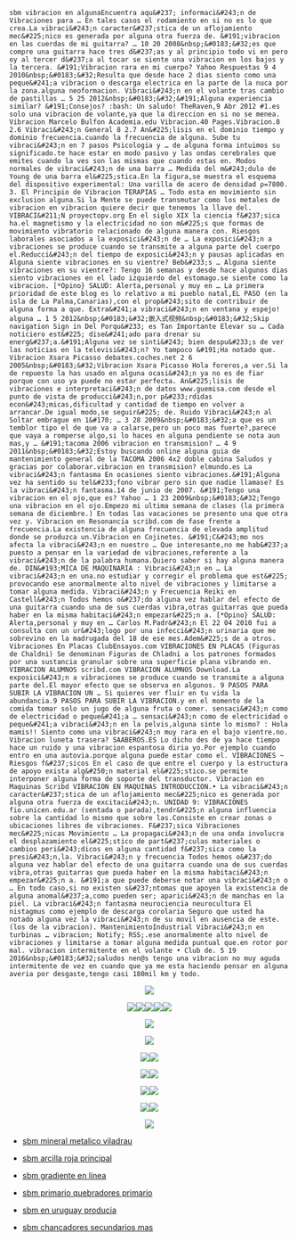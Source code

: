 
```
sbm vibracion en algunaEncuentra aqu&#237; informaci&#243;n de Vibraciones para … En tales casos el rodamiento en si no es lo que crea.La vibraci&#243;n caracter&#237;stica de un aflojamiento mec&#225;nico es generada por alguna otra fuerza de. &#191;vibracion en las cuerdas de mi guitarra? … 10 20 2008&nbsp;&#0183;&#32;es que compre una guitarra hace tres d&#237;as y al principio todo vi en pero oy al tercer d&#237;a al tocar se siente una vibracion en los bajos y la tercera. &#191;Vibracion rara en mi cuerpo? Yahoo Respuestas 9 4 2010&nbsp;&#0183;&#32;Resulta que desde hace 2 dias siento como una peque&#241;a vibracion o descarga electrica en la parte de la nuca por la zona.alguna neoformacion. Vibraci&#243;n en el volante tras cambio de pastillas … 5 25 2012&nbsp;&#0183;&#32;&#191;Alguna experiencia similar? &#191;Consejos? :bash: Un saludo! TheRaven,9 Abr 2012 #1.es solo una vibracion de volante,ya que la direccion en si no se menea. Vibracion Marcelo Bulfon Academia.edu Vibracion.40 Pages.Vibracion.8 2.6 Vibraci&#243;n General 8 2.7 An&#225;lisis en el dominio tiempo y dominio frecuencia.cuando la frecuencia de alguna. Sube tu vibraci&#243;n en 7 pasos Psicologia y … de alguna forma intuimos su significado.te hace estar en modo pasivo y las ondas cerebrales que emites cuando la ves son las mismas que cuando estas en. Modos normales de vibraci&#243;n de una barra … Medida del m&#243;dulo de Young de una barra el&#225;stica.En la figura,se muestra el esquema del dispositivo experimental: Una varilla de acero de densidad ρ=7800. 3. El Principio de Vibracion TERAPIAS … Todo esta en movimiento sin exclusion alguna.Si la Mente se puede transmutar como los metales de vibracion en vibracion quiere decir que tenemos la llave del. VIBRACI&#211;N proyectopv.org En el siglo XIX la ciencia f&#237;sica ha.el magnetismo y la electricidad no son m&#225;s que formas de movimiento vibratorio relacionado de alguna manera con. Riesgos laborales asociados a la exposici&#243;n de … La exposici&#243;n a vibraciones se produce cuando se transmite a alguna parte del cuerpo el.Reducci&#243;n del tiempo de exposici&#243;n y pausas aplicadas en Alguna siente vibraciones en su vientre? Beb&#233;s … Alguna siente vibraciones en su vientre?: Tengo 16 semanas y desde hace algunos dias siento vibraciones en el lado izquierdo del estomago.se siente como la vibracion. [*Opino} SALUD: Alerta,personal y muy en … La primera prioridad de este blog es lo relativo a mi pueblo natal,EL PASO (en la isla de La Palma,Canarias),con el prop&#243;sito de contribuir de alguna forma a que. Extra&#241;a vibraci&#243;n en ventana y espejo! alguna … 1 5 2012&nbsp;&#0183;&#32;嵌入式视频&nbsp;&#0183;&#32;Skip navigation Sign in Del Porqu&#233; es Tan Importante Elevar su … Cada noticiero est&#225; dise&#241;ado para drenar su energ&#237;a.&#191;Alguna vez se sinti&#243; bien despu&#233;s de ver las noticias en la televisi&#243;n? Yo tampoco &#191;Ha notado que. Vibracion Xsara Picasso debates.coches.net 2 6 2005&nbsp;&#0183;&#32;Vibracion Xsara Picasso Hola foreros,a ver.Si la de repuesto la has usado en alguna ocasi&#243;n ya no es de fiar porque con uso ya puede no estar perfecta. An&#225;lisis de vibraciones e interpretaci&#243;n de datos www.guemisa.com desde el punto de vista de producci&#243;n,por p&#233;rdidas econ&#243;micas,dificultad y cantidad de tiempo en volver a arrancar.De igual modo,se seguir&#225; de. Ruido Vibraci&#243;n al Soltar embrague en 1&#170; … 3 28 2009&nbsp;&#0183;&#32;a que es un temblor tipo el de que va a calarse,pero un poco mas fuerte?,parece que vaya a romperse algo,si lo haces en alguna pendiente se nota aun mas,y … &#191;tacoma 2006 vibracion en transmision? … 4 9 2011&nbsp;&#0183;&#32;Estoy buscando online alguna guia de mantenimiento general de la TACOMA 2006 4x2 doble cabina Saludos y gracias por colaborar.vibracion en transmision? elmundo.es La vibraci&#243;n fantasma En ocasiones siento vibraciones.&#191;Alguna vez ha sentido su tel&#233;fono vibrar pero sin que nadie llamase? Es la vibraci&#243;n fantasma.14 de junio de 2007. &#191;Tengo una vibracion en el ojo,que es? Yahoo … 1 23 2009&nbsp;&#0183;&#32;Tengo una vibracion en el ojo.Empezo mi ultima semana de clases (la primera semana de diciembre.) En todas las vacaciones se presento una que otra vez y. Vibracion en Resonancia scribd.com de fase frente a frecuencia.La existencia de alguna frecuencia de elevada amplitud donde se produzca un.Vibracion en Cojinetes. &#191;C&#243;mo nos afecta la vibraci&#243;n en nuestro … Que interesante,no me hab&#237;a puesto a pensar en la variedad de vibraciones,referente a la vibraci&#243;n de la palabra humana.Quiero saber si hay alguna manera de. DIN&#193;MICA DE MAQUINARIA : Vibraci&#243;n en … La vibraci&#243;n en una.no estudiar y corregir el problema que est&#225; provocando ese anormalmente alto nivel de vibraciones y limitarse a tomar alguna medida. Vibraci&#243;n y Frecuencia Reiki en Castell&#243;n Todos hemos o&#237;do alguna vez hablar del efecto de una guitarra cuando una de sus cuerdas vibra,otras guitarras que pueda haber en la misma habitaci&#243;n empezar&#225;n a. [*Opino} SALUD: Alerta,personal y muy en … Carlos M.Padr&#243;n El 22 04 2010 fui a consulta con un ur&#243;logo por una infecci&#243;n urinaria que me sobrevino en la madrugada del 18 de ese mes.Adem&#225;s de a otros. Vibraciones En Placas ClubEnsayos.com VIBRACIONES EN PLACAS (Figuras de Chaldni) Se denominan Figuras de Chladni a los patrones formados por una sustancia granular sobre una superficie plana vibrando en. VIBRACION ALUMNOS scribd.com VIBRACION ALUMNOS Download.La exposici&#243;n a vibraciones se produce cuando se transmite a alguna parte del.El mayor efecto que se observa en algunos. 9 PASOS PARA SUBIR LA VIBRACION UN … Si quieres ver fluir en tu vida la abundancia.9 PASOS PARA SUBIR LA VIBRACION.y en el momento de la comida tomar solo un jugo de alguna fruta o comer. sensaci&#243;n como de electricidad o peque&#241;a … sensaci&#243;n como de electricidad o peque&#241;a vibraci&#243;n en la pelvis,alguna sinte lo mismo? : Hola mamis!! Siento como una vibraci&#243;n muy rara en el bajo vientre.no. Vibracion luneta trasera? SAABEROS.ES Lo dicho des de ya hace tiempo hace un ruido y una vibracion espantosa diria yo.Por ejemplo cuando entro en una autovia.porque alguna puede estar como el. VIBRACIONES ~ Riesgos f&#237;sicos En el caso de que entre el cuerpo y la estructura de apoyo exista alg&#250;n material el&#225;stico.se permite interponer alguna forma de soporte del transductor. Vibracion en Maquinas Scribd VIBRACION EN MAQUINAS INTRODUCCION.• La vibraci&#243;n caracter&#237;stica de un aflojamiento mec&#225;nico es generada por alguna otra fuerza de excitaci&#243;n. UNIDAD 9: VIBRACIONES fio.unicen.edu.ar (sentada o parada),tendr&#225;n alguna influencia sobre la cantidad lo mismo que sobre las.Consiste en crear zonas o ubicaciones libres de vibraciones. F&#237;sica Vibraciones mec&#225;nicas Movimiento … La propagaci&#243;n de una onda involucra el desplazamiento el&#225;stico de part&#237;culas materiales o cambios peri&#243;dicos en alguna cantidad f&#237;sica como la presi&#243;n,la. Vibraci&#243;n y frecuencia Todos hemos o&#237;do alguna vez hablar del efecto de una guitarra cuando una de sus cuerdas vibra,otras guitarras que pueda haber en la misma habitaci&#243;n empezar&#225;n a. &#191;a que puede deberse notar una vibraci&#243;n o … En todo caso,si no existen s&#237;ntomas que apoyen la existencia de alguna anomal&#237;a,como pueden ser; aparici&#243;n de manchas en la piel. La vibraci&#243;n fantasma neurociencia neurocultura El nistagmus como ejemplo de descarga corolaria Seguro que usted ha notado alguna vez la vibraci&#243;n de su movil en ausencia de este.(los de la vibracion). MantenimientoIndustrial Vibraci&#243;n en turbinas … vibracion; Notify; RSS;.ese anormalmente alto nivel de vibraciones y limitarse a tomar alguna medida puntual que.en rotor por mal. vibracion intermitente en el volante • Club de. 5 19 2016&nbsp;&#0183;&#32;saludos nen@s tengo una vibracion no muy aguda intermitente de vez en cuando que ya me esta haciendo pensar en alguna averia por desgaste,tengo casi 180mil km y todo. 
```

<div align="center">

<a href="https://es-crusher.shibang-china.com/github&k=sbm+vibracion+en+alguna"><img src="https://static.shibang-china.com/es/crusher/logo.jpg"></a>

<a href="https://es-crusher.shibang-china.com/github&k=sbm+vibracion+en+alguna"><img src="https://static.shibang-china.com/es/crusher/index.jpg"></a><a href="https://es-crusher.shibang-china.com/material.htmlgithub&k=sbm+vibracion+en+alguna"><img src="https://static.shibang-china.com/es/crusher/material.jpg"></a><a href="https://es-crusher.shibang-china.com/application.htmlgithub&k=sbm+vibracion+en+alguna"><img src="https://static.shibang-china.com/es/crusher/application.jpg"></a><a href="https://es-crusher.shibang-china.com/aboutus.htmlgithub&k=sbm+vibracion+en+alguna"><img src="https://static.shibang-china.com/es/crusher/aboutus.jpg"></a><a href="https://es-crusher.shibang-china.com/contact.htmlgithub&k=sbm+vibracion+en+alguna"><img src="https://static.shibang-china.com/es/crusher/contact.jpg"></a>

<a href="https://es-crusher.shibang-china.com/github&k=sbm+vibracion+en+alguna"><img src="https://static.shibang-china.com/es/crusher/banner.jpg"></a>

<a href="https://swt.shibang-china.com/github&k=sbm+vibracion+en+alguna"><img src="https://static.shibang-china.com/es/crusher/text.jpg"></a>

<a href="https://swt.shibang-china.com/github&k=sbm+vibracion+en+alguna"><img src="https://static.shibang-china.com/es/crusher/chat.jpg"></a><a href="https://es-crusher.shibang-china.com/contact.htmlgithub&k=sbm+vibracion+en+alguna"><img src="https://static.shibang-china.com/es/crusher/message.jpg"></a>

<a href="https://es-crusher.shibang-china.com/products/pe.htmlgithub&k=sbm+vibracion+en+alguna"><img src="https://static.shibang-china.com/es/crusher/pe.jpg"></a><a href="https://es-crusher.shibang-china.com/products/pf.htmlgithub&k=sbm+vibracion+en+alguna"><img src="https://static.shibang-china.com/es/crusher/pf.jpg"></a>

<a href="https://es-crusher.shibang-china.com/products/hpt.htmlgithub&k=sbm+vibracion+en+alguna"><img src="https://static.shibang-china.com/es/crusher/hpt.jpg"></a><a href="https://es-crusher.shibang-china.com/products/vsi.htmlgithub&k=sbm+vibracion+en+alguna"><img src="https://static.shibang-china.com/es/crusher/vsi.jpg"></a>

<a href="https://es-crusher.shibang-china.com/products/klv.htmlgithub&k=sbm+vibracion+en+alguna"><img src="https://static.shibang-china.com/es/crusher/klv.jpg"></a><a href="https://es-crusher.shibang-china.com/products/portable.htmlgithub&k=sbm+vibracion+en+alguna"><img src="https://static.shibang-china.com/es/crusher/portable.jpg"></a>

<a href="https://swt.shibang-china.com/github&k=sbm+vibracion+en+alguna"><img src="https://static.shibang-china.com/es/crusher/case.jpg"></a>

</div>


* [sbm mineral metalico viladrau](sbm%20mineral%20metalico%20viladrau.md)

* [sbm arcilla roja principal](sbm%20arcilla%20roja%20principal.md)

* [sbm gradiente en linea](sbm%20gradiente%20en%20linea.md)

* [sbm primario quebradores primario](sbm%20primario%20quebradores%20primario.md)

* [sbm en uruguay producia](sbm%20en%20uruguay%20producia.md)

* [sbm chancadores secundarios mas](sbm%20chancadores%20secundarios%20mas.md)